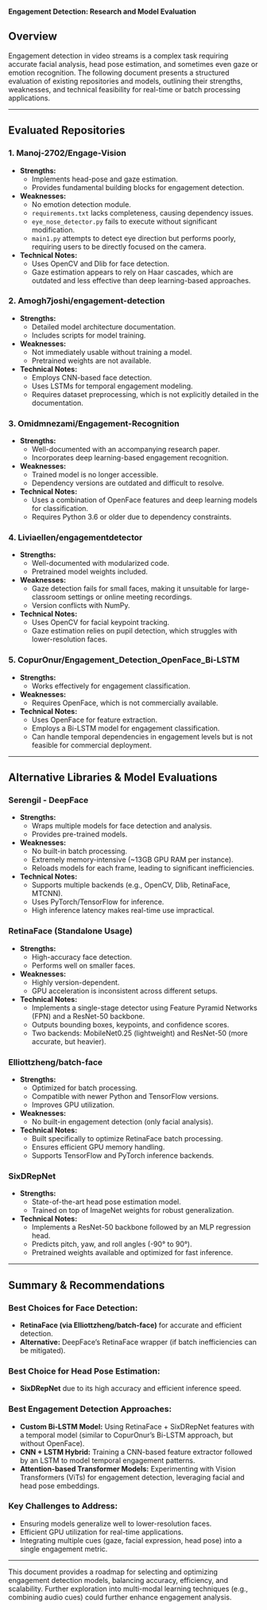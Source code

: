**Engagement Detection: Research and Model Evaluation**

## **Overview**
Engagement detection in video streams is a complex task requiring accurate facial analysis, head pose estimation, and sometimes even gaze or emotion recognition. The following document presents a structured evaluation of existing repositories and models, outlining their strengths, weaknesses, and technical feasibility for real-time or batch processing applications.

---

## **Evaluated Repositories**

### **1. Manoj-2702/Engage-Vision**
- **Strengths:**
  - Implements head-pose and gaze estimation.
  - Provides fundamental building blocks for engagement detection.
- **Weaknesses:**
  - No emotion detection module.
  - `requirements.txt` lacks completeness, causing dependency issues.
  - `eye_nose_detector.py` fails to execute without significant modification.
  - `main1.py` attempts to detect eye direction but performs poorly, requiring users to be directly focused on the camera.
- **Technical Notes:**
  - Uses OpenCV and Dlib for face detection.
  - Gaze estimation appears to rely on Haar cascades, which are outdated and less effective than deep learning-based approaches.

### **2. Amogh7joshi/engagement-detection**
- **Strengths:**
  - Detailed model architecture documentation.
  - Includes scripts for model training.
- **Weaknesses:**
  - Not immediately usable without training a model.
  - Pretrained weights are not available.
- **Technical Notes:**
  - Employs CNN-based face detection.
  - Uses LSTMs for temporal engagement modeling.
  - Requires dataset preprocessing, which is not explicitly detailed in the documentation.

### **3. Omidmnezami/Engagement-Recognition**
- **Strengths:**
  - Well-documented with an accompanying research paper.
  - Incorporates deep learning-based engagement recognition.
- **Weaknesses:**
  - Trained model is no longer accessible.
  - Dependency versions are outdated and difficult to resolve.
- **Technical Notes:**
  - Uses a combination of OpenFace features and deep learning models for classification.
  - Requires Python 3.6 or older due to dependency constraints.

### **4. Liviaellen/engagementdetector**
- **Strengths:**
  - Well-documented with modularized code.
  - Pretrained model weights included.
- **Weaknesses:**
  - Gaze detection fails for small faces, making it unsuitable for large-classroom settings or online meeting recordings.
  - Version conflicts with NumPy.
- **Technical Notes:**
  - Uses OpenCV for facial keypoint tracking.
  - Gaze estimation relies on pupil detection, which struggles with lower-resolution faces.

### **5. CopurOnur/Engagement_Detection_OpenFace_Bi-LSTM**
- **Strengths:**
  - Works effectively for engagement classification.
- **Weaknesses:**
  - Requires OpenFace, which is not commercially available.
- **Technical Notes:**
  - Uses OpenFace for feature extraction.
  - Employs a Bi-LSTM model for engagement classification.
  - Can handle temporal dependencies in engagement levels but is not feasible for commercial deployment.

---

## **Alternative Libraries & Model Evaluations**

### **Serengil - DeepFace**
- **Strengths:**
  - Wraps multiple models for face detection and analysis.
  - Provides pre-trained models.
- **Weaknesses:**
  - No built-in batch processing.
  - Extremely memory-intensive (~13GB GPU RAM per instance).
  - Reloads models for each frame, leading to significant inefficiencies.
- **Technical Notes:**
  - Supports multiple backends (e.g., OpenCV, Dlib, RetinaFace, MTCNN).
  - Uses PyTorch/TensorFlow for inference.
  - High inference latency makes real-time use impractical.

### **RetinaFace (Standalone Usage)**
- **Strengths:**
  - High-accuracy face detection.
  - Performs well on smaller faces.
- **Weaknesses:**
  - Highly version-dependent.
  - GPU acceleration is inconsistent across different setups.
- **Technical Notes:**
  - Implements a single-stage detector using Feature Pyramid Networks (FPN) and a ResNet-50 backbone.
  - Outputs bounding boxes, keypoints, and confidence scores.
  - Two backends: MobileNet0.25 (lightweight) and ResNet-50 (more accurate, but heavier).

### **Elliottzheng/batch-face**
- **Strengths:**
  - Optimized for batch processing.
  - Compatible with newer Python and TensorFlow versions.
  - Improves GPU utilization.
- **Weaknesses:**
  - No built-in engagement detection (only facial analysis).
- **Technical Notes:**
  - Built specifically to optimize RetinaFace batch processing.
  - Ensures efficient GPU memory handling.
  - Supports TensorFlow and PyTorch inference backends.

### **SixDRepNet**
- **Strengths:**
  - State-of-the-art head pose estimation model.
  - Trained on top of ImageNet weights for robust generalization.
- **Technical Notes:**
  - Implements a ResNet-50 backbone followed by an MLP regression head.
  - Predicts pitch, yaw, and roll angles (-90° to 90°).
  - Pretrained weights available and optimized for fast inference.

---

## **Summary & Recommendations**

### **Best Choices for Face Detection:**
- **RetinaFace (via Elliottzheng/batch-face)** for accurate and efficient detection.
- **Alternative:** DeepFace’s RetinaFace wrapper (if batch inefficiencies can be mitigated).

### **Best Choice for Head Pose Estimation:**
- **SixDRepNet** due to its high accuracy and efficient inference speed.

### **Best Engagement Detection Approaches:**
- **Custom Bi-LSTM Model:** Using RetinaFace + SixDRepNet features with a temporal model (similar to CopurOnur’s Bi-LSTM approach, but without OpenFace).
- **CNN + LSTM Hybrid:** Training a CNN-based feature extractor followed by an LSTM to model temporal engagement patterns.
- **Attention-based Transformer Models:** Experimenting with Vision Transformers (ViTs) for engagement detection, leveraging facial and head pose embeddings.

### **Key Challenges to Address:**
- Ensuring models generalize well to lower-resolution faces.
- Efficient GPU utilization for real-time applications.
- Integrating multiple cues (gaze, facial expression, head pose) into a single engagement metric.

---

This document provides a roadmap for selecting and optimizing engagement detection models, balancing accuracy, efficiency, and scalability. Further exploration into multi-modal learning techniques (e.g., combining audio cues) could further enhance engagement analysis.

